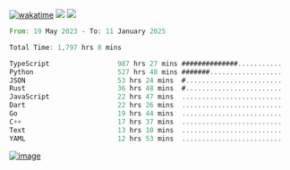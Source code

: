 [![wakatime](https://wakatime.com/badge/user/00eead22-fb14-4dd0-ab8a-3625cafbd50d.svg)](https://wakatime.com/@00eead22-fb14-4dd0-ab8a-3625cafbd50d)
![](https://komarev.com/ghpvc/?username=flatypus)
![](https://pixel.flatypus.me/flatypus?type=tracker)
<!--START_SECTION:waka-->

```rust
From: 19 May 2023 - To: 11 January 2025

Total Time: 1,797 hrs 8 mins

TypeScript                 987 hrs 27 mins ##############...........   54.70 %
Python                     527 hrs 48 mins #######..................   29.24 %
JSON                       53 hrs 24 mins  #........................   02.96 %
Rust                       36 hrs 48 mins  #........................   02.04 %
JavaScript                 22 hrs 47 mins  .........................   01.26 %
Dart                       22 hrs 26 mins  .........................   01.24 %
Go                         19 hrs 44 mins  .........................   01.09 %
C++                        17 hrs 37 mins  .........................   00.98 %
Text                       13 hrs 10 mins  .........................   00.73 %
YAML                       12 hrs 53 mins  .........................   00.71 %
```

<!--END_SECTION:waka-->
[<img alt="image" src="https://github.com/flatypus/flatypus/assets/68029599/0a302dc1-501c-43a0-ae8d-37ec4817f3bd">](https://flatypus.me)

